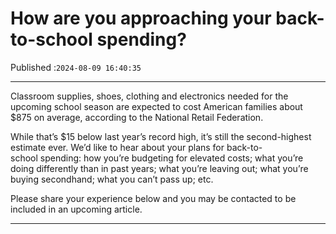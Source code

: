 # How are you approaching your back-to-school spending?

Published :`2024-08-09 16:40:35`

---

Classroom supplies, shoes, clothing and electronics needed for the upcoming school season are expected to cost American families about $875 on average, according to the National Retail Federation.

While that’s $15 below last year’s record high, it’s still the second-highest estimate ever. We’d like to hear about your plans for back-to-school spending: how you’re budgeting for elevated costs; what you’re doing differently than in past years; what you’re leaving out; what you’re buying secondhand; what you can’t pass up; etc.

Please share your experience below and you may be contacted to be included in an upcoming article.

---

